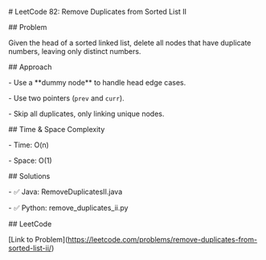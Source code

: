 \# LeetCode 82: Remove Duplicates from Sorted List II



\## Problem

Given the head of a sorted linked list, delete all nodes that have duplicate numbers, leaving only distinct numbers.  



\## Approach

\- Use a \*\*dummy node\*\* to handle head edge cases.  

\- Use two pointers (`prev` and `curr`).  

\- Skip all duplicates, only linking unique nodes.  



\## Time \& Space Complexity

\- Time: O(n)  

\- Space: O(1)  



\## Solutions

\- ✅ Java: RemoveDuplicatesII.java  

\- ✅ Python: remove\_duplicates\_ii.py  



\## LeetCode

\[Link to Problem](https://leetcode.com/problems/remove-duplicates-from-sorted-list-ii/)



